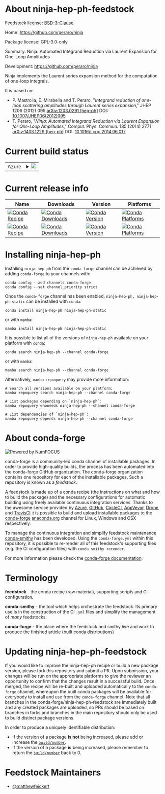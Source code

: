 About ninja-hep-ph-feedstock
============================

Feedstock license: [BSD-3-Clause](https://github.com/conda-forge/ninja-hep-ph-feedstock/blob/main/LICENSE.txt)

Home: https://github.com/peraro/ninja

Package license: GPL-3.0-only

Summary: Ninja: Automated Integrand Reduction via Laurent Expansion for One-Loop Amplitudes

Development: https://github.com/peraro/ninja

Ninja implements the Laurent series expansion method for the computation of
one-loop integrals.

It is based on:
* P. Mastrolia, E. Mirabella and T. Peraro, "_Integrand reduction of
one-loop scattering amplitudes through Laurent series expansion_,"
JHEP 1206 (2012) 095
[arXiv:1203.0291 [hep-ph]](https://arxiv.org/abs/1203.0291)
DOI: [10.1007/JHEP06(2012)095](https://doi.org/10.1007/JHEP06(2012)095)
* T. Peraro, "_Ninja: Automated Integrand Reduction via Laurent Expansion
for One-Loop Amplitudes_," Comput. Phys. Commun. 185 (2014) 2771
[arXiv:1403.1229 [hep-ph]](http://arxiv.org/abs/1403.1229)
DOI: [10.1016/j.cpc.2014.06.017](https://doi.org/10.1016/j.cpc.2014.06.017)


Current build status
====================


<table>
    
  <tr>
    <td>Azure</td>
    <td>
      <details>
        <summary>
          <a href="https://dev.azure.com/conda-forge/feedstock-builds/_build/latest?definitionId=24224&branchName=main">
            <img src="https://dev.azure.com/conda-forge/feedstock-builds/_apis/build/status/ninja-hep-ph-feedstock?branchName=main">
          </a>
        </summary>
        <table>
          <thead><tr><th>Variant</th><th>Status</th></tr></thead>
          <tbody><tr>
              <td>linux_64</td>
              <td>
                <a href="https://dev.azure.com/conda-forge/feedstock-builds/_build/latest?definitionId=24224&branchName=main">
                  <img src="https://dev.azure.com/conda-forge/feedstock-builds/_apis/build/status/ninja-hep-ph-feedstock?branchName=main&jobName=linux&configuration=linux%20linux_64_" alt="variant">
                </a>
              </td>
            </tr><tr>
              <td>linux_ppc64le</td>
              <td>
                <a href="https://dev.azure.com/conda-forge/feedstock-builds/_build/latest?definitionId=24224&branchName=main">
                  <img src="https://dev.azure.com/conda-forge/feedstock-builds/_apis/build/status/ninja-hep-ph-feedstock?branchName=main&jobName=linux&configuration=linux%20linux_ppc64le_" alt="variant">
                </a>
              </td>
            </tr><tr>
              <td>osx_64</td>
              <td>
                <a href="https://dev.azure.com/conda-forge/feedstock-builds/_build/latest?definitionId=24224&branchName=main">
                  <img src="https://dev.azure.com/conda-forge/feedstock-builds/_apis/build/status/ninja-hep-ph-feedstock?branchName=main&jobName=osx&configuration=osx%20osx_64_" alt="variant">
                </a>
              </td>
            </tr>
          </tbody>
        </table>
      </details>
    </td>
  </tr>
</table>

Current release info
====================

| Name | Downloads | Version | Platforms |
| --- | --- | --- | --- |
| [![Conda Recipe](https://img.shields.io/badge/recipe-ninja--hep--ph-green.svg)](https://anaconda.org/conda-forge/ninja-hep-ph) | [![Conda Downloads](https://img.shields.io/conda/dn/conda-forge/ninja-hep-ph.svg)](https://anaconda.org/conda-forge/ninja-hep-ph) | [![Conda Version](https://img.shields.io/conda/vn/conda-forge/ninja-hep-ph.svg)](https://anaconda.org/conda-forge/ninja-hep-ph) | [![Conda Platforms](https://img.shields.io/conda/pn/conda-forge/ninja-hep-ph.svg)](https://anaconda.org/conda-forge/ninja-hep-ph) |
| [![Conda Recipe](https://img.shields.io/badge/recipe-ninja--hep--ph--static-green.svg)](https://anaconda.org/conda-forge/ninja-hep-ph-static) | [![Conda Downloads](https://img.shields.io/conda/dn/conda-forge/ninja-hep-ph-static.svg)](https://anaconda.org/conda-forge/ninja-hep-ph-static) | [![Conda Version](https://img.shields.io/conda/vn/conda-forge/ninja-hep-ph-static.svg)](https://anaconda.org/conda-forge/ninja-hep-ph-static) | [![Conda Platforms](https://img.shields.io/conda/pn/conda-forge/ninja-hep-ph-static.svg)](https://anaconda.org/conda-forge/ninja-hep-ph-static) |

Installing ninja-hep-ph
=======================

Installing `ninja-hep-ph` from the `conda-forge` channel can be achieved by adding `conda-forge` to your channels with:

```
conda config --add channels conda-forge
conda config --set channel_priority strict
```

Once the `conda-forge` channel has been enabled, `ninja-hep-ph, ninja-hep-ph-static` can be installed with `conda`:

```
conda install ninja-hep-ph ninja-hep-ph-static
```

or with `mamba`:

```
mamba install ninja-hep-ph ninja-hep-ph-static
```

It is possible to list all of the versions of `ninja-hep-ph` available on your platform with `conda`:

```
conda search ninja-hep-ph --channel conda-forge
```

or with `mamba`:

```
mamba search ninja-hep-ph --channel conda-forge
```

Alternatively, `mamba repoquery` may provide more information:

```
# Search all versions available on your platform:
mamba repoquery search ninja-hep-ph --channel conda-forge

# List packages depending on `ninja-hep-ph`:
mamba repoquery whoneeds ninja-hep-ph --channel conda-forge

# List dependencies of `ninja-hep-ph`:
mamba repoquery depends ninja-hep-ph --channel conda-forge
```


About conda-forge
=================

[![Powered by
NumFOCUS](https://img.shields.io/badge/powered%20by-NumFOCUS-orange.svg?style=flat&colorA=E1523D&colorB=007D8A)](https://numfocus.org)

conda-forge is a community-led conda channel of installable packages.
In order to provide high-quality builds, the process has been automated into the
conda-forge GitHub organization. The conda-forge organization contains one repository
for each of the installable packages. Such a repository is known as a *feedstock*.

A feedstock is made up of a conda recipe (the instructions on what and how to build
the package) and the necessary configurations for automatic building using freely
available continuous integration services. Thanks to the awesome service provided by
[Azure](https://azure.microsoft.com/en-us/services/devops/), [GitHub](https://github.com/),
[CircleCI](https://circleci.com/), [AppVeyor](https://www.appveyor.com/),
[Drone](https://cloud.drone.io/welcome), and [TravisCI](https://travis-ci.com/)
it is possible to build and upload installable packages to the
[conda-forge](https://anaconda.org/conda-forge) [anaconda.org](https://anaconda.org/)
channel for Linux, Windows and OSX respectively.

To manage the continuous integration and simplify feedstock maintenance
[conda-smithy](https://github.com/conda-forge/conda-smithy) has been developed.
Using the ``conda-forge.yml`` within this repository, it is possible to re-render all of
this feedstock's supporting files (e.g. the CI configuration files) with ``conda smithy rerender``.

For more information please check the [conda-forge documentation](https://conda-forge.org/docs/).

Terminology
===========

**feedstock** - the conda recipe (raw material), supporting scripts and CI configuration.

**conda-smithy** - the tool which helps orchestrate the feedstock.
                   Its primary use is in the construction of the CI ``.yml`` files
                   and simplify the management of *many* feedstocks.

**conda-forge** - the place where the feedstock and smithy live and work to
                  produce the finished article (built conda distributions)


Updating ninja-hep-ph-feedstock
===============================

If you would like to improve the ninja-hep-ph recipe or build a new
package version, please fork this repository and submit a PR. Upon submission,
your changes will be run on the appropriate platforms to give the reviewer an
opportunity to confirm that the changes result in a successful build. Once
merged, the recipe will be re-built and uploaded automatically to the
`conda-forge` channel, whereupon the built conda packages will be available for
everybody to install and use from the `conda-forge` channel.
Note that all branches in the conda-forge/ninja-hep-ph-feedstock are
immediately built and any created packages are uploaded, so PRs should be based
on branches in forks and branches in the main repository should only be used to
build distinct package versions.

In order to produce a uniquely identifiable distribution:
 * If the version of a package **is not** being increased, please add or increase
   the [``build/number``](https://docs.conda.io/projects/conda-build/en/latest/resources/define-metadata.html#build-number-and-string).
 * If the version of a package **is** being increased, please remember to return
   the [``build/number``](https://docs.conda.io/projects/conda-build/en/latest/resources/define-metadata.html#build-number-and-string)
   back to 0.

Feedstock Maintainers
=====================

* [@matthewfeickert](https://github.com/matthewfeickert/)

